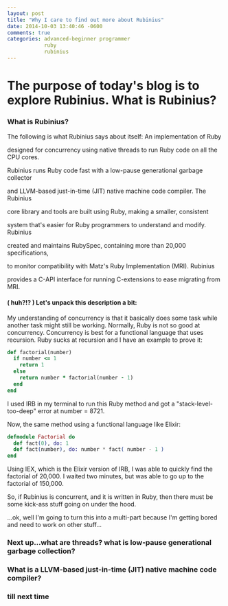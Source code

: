 ```yaml
---
layout: post
title: "Why I care to find out more about Rubinius"
date: 2014-10-03 13:40:46 -0600
comments: true
categories: advanced-beginner programmer
            ruby
            rubinius
---
```


# The purpose of today's blog is to explore Rubinius. What is Rubinius?

### What is Rubinius?

The following is what Rubinius says about itself: An implementation of Ruby

designed for concurrency using native threads to run Ruby code on all the CPU cores.

Rubinius runs Ruby code fast with a low-pause generational garbage collector

and LLVM-based just-in-time (JIT) native machine code compiler. The Rubinius

core library and tools are built using Ruby, making a smaller, consistent

system that's easier for Ruby programmers to understand and modify. Rubinius

created and maintains RubySpec, containing more than 20,000 specifications,

to monitor compatibility with Matz's Ruby Implementation (MRI). Rubinius

provides a C-API interface for running C-extensions to ease migrating from MRI.

#### ( huh?!? ) Let's unpack this description a bit:

My understanding of concurrency is that it basically does some task while another task
might still be working. Normally, Ruby is not so good at concurrency. Concurrency
is best for a functional language that uses recursion. Ruby sucks at recursion and I
have an example to prove it:

```ruby
def factorial(number)
  if number <= 1
    return 1
  else
    return number * factorial(number - 1)
  end
end
```
I used IRB in my terminal to run this Ruby method and got a "stack-level-too-deep"
error at number = 8721.

Now, the same method using a functional language like Elixir:

```elixir
defmodule Factorial do
  def fact(0), do: 1
  def fact(number), do: number * fact( number - 1 )
end
```
Using IEX, which is the Elixir version of IRB, I was able to quickly find
the factorial of 20,000. I waited two minutes, but was able to go up to the
factorial of 150,000.

So, if Rubinius is concurrent, and it is written in Ruby, then there must be
some kick-ass stuff going on under the hood.

...ok, well I'm going to turn this into a multi-part because I'm getting bored
and need to work on other stuff...

### Next up...what are threads? what is low-pause generational garbage collection?
### What is a LLVM-based just-in-time (JIT) native machine code compiler?

### till next time
